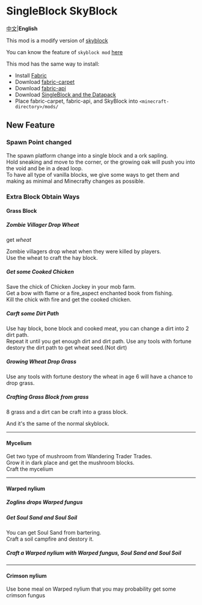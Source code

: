 # SingleBlock SkyBlock

[中文](README.md)|**English**

This mod is a modify version of [skyblock](https://github.com/jsorrell/skyblock)

You can know the feature of `skyblock mod` [here](https://github.com/jsorrell/skyblock/blob/1.18/README.md)

This mod has the same way to install:
- Install [Fabric](https://fabricmc.net/use)
- Download [fabric-carpet](https://www.curseforge.com/minecraft/mc-mods/carpet/files/)
- Download [fabric-api](https://www.curseforge.com/minecraft/mc-mods/fabric-api/files)
- Download [SingleBlock and the Datapack](https://github.com/YipKei/skyblock/releases)
- Place fabric-carpet, fabric-api, and SkyBlock into `<minecraft-directory>/mods/`

## New Feature

### Spawn Point changed
The spawn platform change into a single block and a ork sapling.  
Hold sneaking and move to the corner, or the growing oak will push you into the void and be in a dead loop.  
To have all type of vanilla blocks, we give some ways to get them and making as minimal and Minecrafty changes as possible.

### Extra Block Obtain Ways

#### Grass Block

##### Zombie Villager Drop Wheat
get *wheat*

Zombie villagers drop wheat when they were killed by players.  
Use the wheat to craft the hay block.

##### Get some Cooked Chicken
Save the chick of Chicken Jockey in your mob farm.  
Get a bow with flame or a fire_aspect enchanted book from fishing.  
Kill the chick with fire and get the cooked chicken.

##### Carft some Dirt Path
Use hay block, bone block and cooked meat, you can change a dirt into 2 dirt path.  
Repeat it until you get enough dirt and dirt path.
Use any tools with fortune destory the dirt path to get wheat seed.(Not dirt)

##### Growing Wheat Drop Grass
Use any tools with fortune destory the wheat in age 6 will have a chance to drop grass.

##### Crafting Grass Block from grass
8 grass and a dirt can be craft into a grass block.

And it's the same of the normal skyblock.

---

#### Mycelium
Get two type of mushroom from Wandering Trader Trades.  
Grow it in dark place and get the mushroom blocks.  
Craft the mycelium

---

#### Warped nylium

##### Zoglins drops Warped fungus

##### Get Soul Sand and Soul Soil
You can get Soul Sand from bartering.  
Craft a soil campfire and destory it.  

##### Craft a Warped nylium with Warped fungus, Soul Sand and Soul Soil

---

#### Crimson nylium
Use bone meal on Warped nylium that you may probability get some crimson fungus
